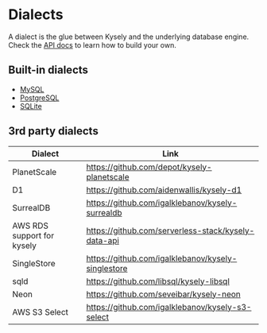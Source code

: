 # Dialects

A dialect is the glue between Kysely and the underlying database engine. Check the [API docs](https://koskimas.github.io/kysely/interfaces/Dialect.html) to learn how to build your own.

## Built-in dialects

- [MySQL](https://koskimas.github.io/kysely/classes/MysqlDialect.html)
- [PostgreSQL](https://koskimas.github.io/kysely/classes/PostgresDialect.html)
- [SQLite](https://koskimas.github.io/kysely/classes/SqliteDialect.html)

## 3rd party dialects

| Dialect                    | Link                                                |
| -------------------------- | --------------------------------------------------- |
| PlanetScale                | https://github.com/depot/kysely-planetscale         |
| D1                         | https://github.com/aidenwallis/kysely-d1            |
| SurrealDB                  | https://github.com/igalklebanov/kysely-surrealdb    |
| AWS RDS support for kysely | https://github.com/serverless-stack/kysely-data-api |
| SingleStore                | https://github.com/igalklebanov/kysely-singlestore  |
| sqld                       | https://github.com/libsql/kysely-libsql             |
| Neon                       | https://github.com/seveibar/kysely-neon             |
| AWS S3 Select              | https://github.com/igalklebanov/kysely-s3-select    |
